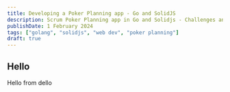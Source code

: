 ```yaml
---
title: Developing a Poker Planning app - Go and SolidJS
description: Scrum Poker Planning app in Go and Solidjs - Challenges and lessons learnt
publishDate: 1 February 2024
tags: ["golang", "solidjs", "web dev", "poker planning"]
draft: true
---
```


## Hello

Hello from dello
